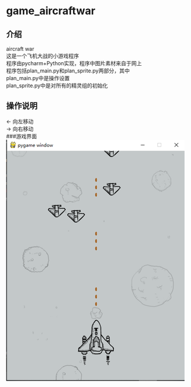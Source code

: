 # game_aircraftwar
## 介绍
aircraft war<br>
这是一个飞机大战的小游戏程序<br>
程序由pycharm+Python实现，程序中图片素材来自于网上<br>
程序包括plan_main.py和plan_sprite.py两部分，其中<br>
plan_main.py中是操作设置<br>
plan_sprite.py中是对所有的精灵组的初始化
## 操作说明
 ← 向左移动<br>
 → 向右移动<br>
 ###游戏界面
 ![Image text](https://github.com/latemaple/game_aircraftwar/blob/master/display/game.png)
 
